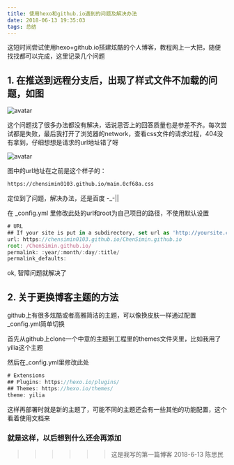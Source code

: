 ```yaml
---
title: 使用hexo和github.io遇到的问题及解决办法
date: 2018-06-13 19:35:03
tags: 总结
---
```


这短时间尝试使用hexo+github.io搭建炫酷的个人博客，教程网上一大把，随便找找都可以完成，这里记录几个问题

## 1. 在推送到远程分支后，出现了样式文件不加载的问题，如图

![avatar](https://chensimin0103.github.io/ChenSimin.github.io/img/res/20180613-01.png)

这个问题找了很多办法都没有解决，话说思否上的回答质量也是参差不齐。每次尝试都是失败，最后我打开了浏览器的network，查看css文件的请求过程，404没有拿到，仔细想想是请求的url地址错了呀

![avatar](https://chensimin0103.github.io/ChenSimin.github.io/img/res/20180613-02.jpg)

图中的url地址在之前是这个样子的：
``` bash
https://chensimin0103.github.io/main.0cf68a.css
```

定位到了问题，解决办法，还是百度 -_-||

在 _config.yml 里修改此处的url和root为自己项目的路径，不使用默认设置
``` javascript
# URL
## If your site is put in a subdirectory, set url as 'http://yoursite.com/child' and root as '/child/'
url: https://chensimin0103.github.io/ChenSimin.github.io
root: /ChenSimin.github.io/
permalink: :year/:month/:day/:title/
permalink_defaults:
```
ok, 智障问题就解决了

## 2. 关于更换博客主题的方法

github上有很多炫酷或者高雅简洁的主题，可以像换皮肤一样通过配置_config.yml简单切换

首先从github上clone一个中意的主题到工程里的themes文件夹里，比如我用了yilia这个主题

然后在_config.yml里修改此处

```javascript
# Extensions
## Plugins: https://hexo.io/plugins/
## Themes: https://hexo.io/themes/
theme: yilia
```
这样再部署时就是新的主题了，可能不同的主题还会有一些其他的功能配置，这个看着使用文档来

### 就是这样，以后想到什么还会再添加

>>>>>> 这是我写的第一篇博客 2018-6-13 陈思民

